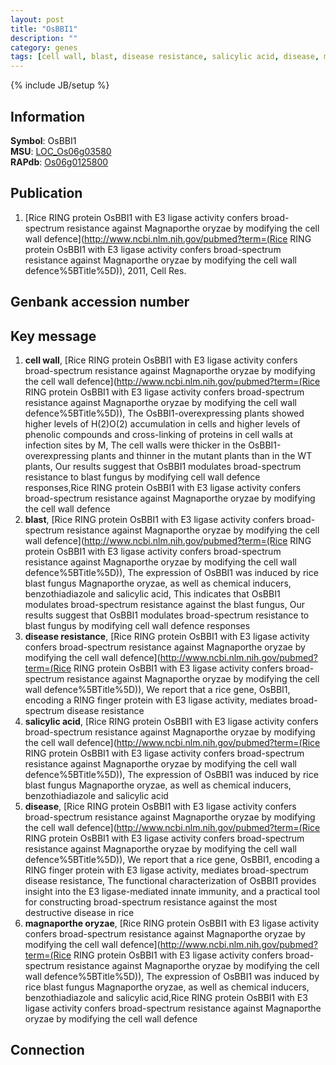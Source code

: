 ```yaml
---
layout: post
title: "OsBBI1"
description: ""
category: genes
tags: [cell wall, blast, disease resistance, salicylic acid, disease, magnaporthe oryzae]
---
```

{% include JB/setup %}

## Information
__Symbol__: OsBBI1  
__MSU__: [LOC_Os06g03580](http://rice.plantbiology.msu.edu/cgi-bin/ORF_infopage.cgi?orf=LOC_Os06g03580)  
__RAPdb__: [Os06g0125800](http://rapdb.dna.affrc.go.jp/viewer/gbrowse_details/irgsp1?name=Os06g0125800)  

## Publication
1. [Rice RING protein OsBBI1 with E3 ligase activity confers broad-spectrum resistance against Magnaporthe oryzae by modifying the cell wall defence](http://www.ncbi.nlm.nih.gov/pubmed?term=(Rice RING protein OsBBI1 with E3 ligase activity confers broad-spectrum resistance against Magnaporthe oryzae by modifying the cell wall defence%5BTitle%5D)), 2011, Cell Res.

## Genbank accession number

## Key message
1. __cell wall__, [Rice RING protein OsBBI1 with E3 ligase activity confers broad-spectrum resistance against Magnaporthe oryzae by modifying the cell wall defence](http://www.ncbi.nlm.nih.gov/pubmed?term=(Rice RING protein OsBBI1 with E3 ligase activity confers broad-spectrum resistance against Magnaporthe oryzae by modifying the cell wall defence%5BTitle%5D)),  The OsBBI1-overexpressing plants showed higher levels of H(2)O(2) accumulation in cells and higher levels of phenolic compounds and cross-linking of proteins in cell walls at infection sites by M, The cell walls were thicker in the OsBBI1-overexpressing plants and thinner in the mutant plants than in the WT plants, Our results suggest that OsBBI1 modulates broad-spectrum resistance to blast fungus by modifying cell wall defence responses,Rice RING protein OsBBI1 with E3 ligase activity confers broad-spectrum resistance against Magnaporthe oryzae by modifying the cell wall defence
2. __blast__, [Rice RING protein OsBBI1 with E3 ligase activity confers broad-spectrum resistance against Magnaporthe oryzae by modifying the cell wall defence](http://www.ncbi.nlm.nih.gov/pubmed?term=(Rice RING protein OsBBI1 with E3 ligase activity confers broad-spectrum resistance against Magnaporthe oryzae by modifying the cell wall defence%5BTitle%5D)),  The expression of OsBBI1 was induced by rice blast fungus Magnaporthe oryzae, as well as chemical inducers, benzothiadiazole and salicylic acid, This indicates that OsBBI1 modulates broad-spectrum resistance against the blast fungus, Our results suggest that OsBBI1 modulates broad-spectrum resistance to blast fungus by modifying cell wall defence responses
3. __disease resistance__, [Rice RING protein OsBBI1 with E3 ligase activity confers broad-spectrum resistance against Magnaporthe oryzae by modifying the cell wall defence](http://www.ncbi.nlm.nih.gov/pubmed?term=(Rice RING protein OsBBI1 with E3 ligase activity confers broad-spectrum resistance against Magnaporthe oryzae by modifying the cell wall defence%5BTitle%5D)),  We report that a rice gene, OsBBI1, encoding a RING finger protein with E3 ligase activity, mediates broad-spectrum disease resistance
4. __salicylic acid__, [Rice RING protein OsBBI1 with E3 ligase activity confers broad-spectrum resistance against Magnaporthe oryzae by modifying the cell wall defence](http://www.ncbi.nlm.nih.gov/pubmed?term=(Rice RING protein OsBBI1 with E3 ligase activity confers broad-spectrum resistance against Magnaporthe oryzae by modifying the cell wall defence%5BTitle%5D)),  The expression of OsBBI1 was induced by rice blast fungus Magnaporthe oryzae, as well as chemical inducers, benzothiadiazole and salicylic acid
5. __disease__, [Rice RING protein OsBBI1 with E3 ligase activity confers broad-spectrum resistance against Magnaporthe oryzae by modifying the cell wall defence](http://www.ncbi.nlm.nih.gov/pubmed?term=(Rice RING protein OsBBI1 with E3 ligase activity confers broad-spectrum resistance against Magnaporthe oryzae by modifying the cell wall defence%5BTitle%5D)),  We report that a rice gene, OsBBI1, encoding a RING finger protein with E3 ligase activity, mediates broad-spectrum disease resistance, The functional characterization of OsBBI1 provides insight into the E3 ligase-mediated innate immunity, and a practical tool for constructing broad-spectrum resistance against the most destructive disease in rice
6. __magnaporthe oryzae__, [Rice RING protein OsBBI1 with E3 ligase activity confers broad-spectrum resistance against Magnaporthe oryzae by modifying the cell wall defence](http://www.ncbi.nlm.nih.gov/pubmed?term=(Rice RING protein OsBBI1 with E3 ligase activity confers broad-spectrum resistance against Magnaporthe oryzae by modifying the cell wall defence%5BTitle%5D)),  The expression of OsBBI1 was induced by rice blast fungus Magnaporthe oryzae, as well as chemical inducers, benzothiadiazole and salicylic acid,Rice RING protein OsBBI1 with E3 ligase activity confers broad-spectrum resistance against Magnaporthe oryzae by modifying the cell wall defence

## Connection


